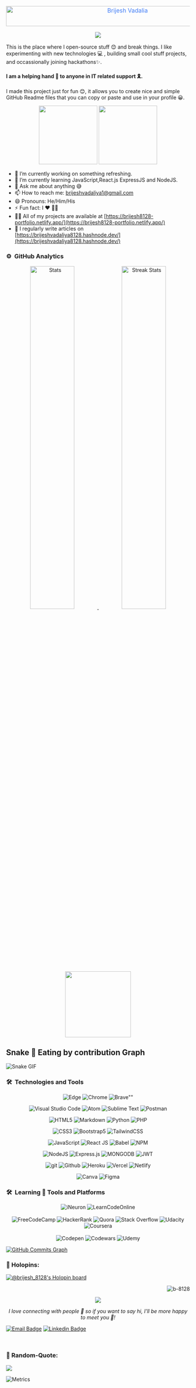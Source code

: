 <div style=" font-size: medium; color: #447ff7" align=center>

<img src="https://readme-typing-svg.herokuapp.com?font=Kaushan+Script&size=40&duration=3500&color=447FF7&background=FFFFFF00&center=true&vCenter=true&width=650&height=55&lines=Hello!+It's+Brijesh+Vadalia+%F0%9F%91%8B%F0%9F%8F%BB;I+am+a+Web+Developer+%F0%9F%A7%91%F0%9F%8F%BB%E2%80%8D%F0%9F%92%BB;I+am+from+India+%F0%9F%87%AE%F0%9F%87%B3;I+have+expertise+%F0%9F%93%88;In+building+frontend+infrastructures+%E2%9A%99%EF%B8%8F" alt="Brijesh Vadalia" width="650" height="55">

<p  align="center">
<img src="https://user-images.githubusercontent.com/73097560/115834477-dbab4500-a447-11eb-908a-139a6edaec5c.gif">             
<br>
</div>
This is the place where I open-source stuff 😊 and break things. I like experimenting with new technologies 💻 , building small cool stuff projects, and occassionally joining hackathons✨.

#### I am a helping hand 🤝 to anyone in IT related support 🎗️.
I made this project just for fun 😊, it allows you to create nice and simple GitHub Readme files that you can copy or paste and use in your profile 😀.
<p align="center"> <img src="https://octodex.github.com/images/daftpunktocat-thomas.gif" height="160px" width="160px"> <img src="https://octodex.github.com/images/daftpunktocat-guy.gif" height="160px" width="160px"> </p>

- 🔭 I’m currently working on something refreshing.
- 🌱 I’m currently learning JavaScript,React.js ExpressJS and NodeJS.
- 💬 Ask me about anything 😅
- 📫 How to reach me: brijeshvadaliya1@gmail.com 
- 😄 Pronouns: He/Him/His 
- ⚡ Fun fact: I ❤️ 👨‍💻 
- 👨‍💻 All of my projects are available at [https://brijesh8128-portfolio.netlify.app/](https://brijesh8128-portfolio.netlify.app/)
- 📝 I regularly write articles on [https://brijeshvadaliya8128.hashnode.dev/](https://brijeshvadaliya8128.hashnode.dev/)

### ⚙️ &nbsp;GitHub Analytics

<p align="center">
  <a href="https://github-readme-stats.vercel.app">
        <img width="49%" alt="Stats" src="https://github-readme-stats.vercel.app/api?&count_private=true&include_all_commits=true&username=brijeshvadalia&theme=onedark&custom_title=GitHub+Stats&hide_border=true"/>
    </a>
    <a href="https://github-readme-streak-stats.herokuapp.com">
        <img width="49%" alt="Streak Stats" src="https://github-readme-streak-stats.herokuapp.com/?user=brijeshvadalia&theme=onedark&hide_border=true"/>
    </a>
  <p align="center" >  <img height="180em" src="https://github-readme-stats-eight-theta.vercel.app/api/top-langs/?username=brijeshvadalia&layout=compact&langs_count=8&theme=algolia"/>
</p>
</p>




## Snake 🐍 Eating by contribution Graph 
![Snake GIF](https://github.com/brijeshvadalia/brijeshvadalia/blob/output/github-contribution-grid-snake.svg)


### 🛠 &nbsp;Technologies and Tools

<p  align="center">
<img  alt="Edge"  src="https://img.shields.io/badge/Edge-0078D7?style=for-the-badge&logo=Microsoft-edge&logoColor=white"/>
<img  alt="Chrome"  src="https://img.shields.io/badge/Google%20Chrome-4285F4?style=for-the-badge&logo=GoogleChrome&logoColor=white"/>
<img  alt=Brave""  src="https://img.shields.io/badge/Brave-FB542B?style=for-the-badge&logo=Brave&logoColor=white"/>

</p>

<p  align="center">
<img  alt="Visual Studio Code"  src="https://img.shields.io/badge/Visual Studio Code-0078d7.svg?style=for-the-badge&logo=visual-studio-code&logoColor=white"/>
<img  alt="Atom"  src="https://img.shields.io/badge/Atom-%2366595C.svg?style=for-the-badge&logo=atom&logoColor=white"/>
<img  alt="Sublime Text"  src="https://img.shields.io/badge/sublime_text-%23575757.svg?style=for-the-badge&logo=sublime-text&logoColor=important"/>
<img  alt="Postman"  src="https://img.shields.io/badge/Postman-FF6C37?style=for-the-badge&logo=postman&logoColor=white"/>
</p>

<p  align="center">
<img  alt="HTML5"  src="https://img.shields.io/badge/html5-%23E34F26.svg?style=for-the-badge&logo=html5&logoColor=white"/>
<img  alt="Markdown"  src="https://img.shields.io/badge/markdown-%23000000.svg?style=for-the-badge&logo=markdown&logoColor=white"/>
<img  alt="Python"  src="https://img.shields.io/badge/python-%2314354C.svg?style=for-the-badge&logo=python&logoColor=white"/>
<img  alt="PHP"  src="https://img.shields.io/badge/php-%23777BB4.svg?style=for-the-badge&logo=php&logoColor=white"/>
</p>

<p  align="center">
<img  alt="CSS3"  src="https://img.shields.io/badge/css3-%231572B6.svg?style=for-the-badge&logo=css3&logoColor=white"/>
<img  alt="Bootstrap5"  src="https://img.shields.io/badge/bootstrap-%23563D7C.svg?style=for-the-badge&logo=bootstrap&logoColor=white"/>
<img  alt="TailwindCSS"  src="https://img.shields.io/badge/tailwind css-%2338B2AC.svg?style=for-the-badge&logo=tailwind-css&logoColor=white"/>
</p>

<p  align="center">
<img  alt="JavaScript"  src="https://img.shields.io/badge/javascript-%23323330.svg?style=for-the-badge&logo=javascript&logoColor=%23F7DF1E"/>
<img  alt="React JS"  src="https://img.shields.io/badge/react-%2320232a.svg?style=for-the-badge&logo=react&logoColor=%2361DAFB"/>
<img  alt="Babel"  src="https://img.shields.io/badge/Babel-F9DC3e?style=for-the-badge&logo=babel&logoColor=black" />
<img  alt="NPM"  src="https://img.shields.io/badge/NPM-%23000000.svg?style=for-the-badge&logo=npm&logoColor=white"/>
</p>

<p  align="center">
  <img  alt="NodeJS"  src="https://img.shields.io/badge/node.js-6DA55F?style=for-the-badge&logo=node.js&logoColor=white"/>
  <img  alt="Express.js"  src="https://img.shields.io/badge/express.js-%23404d59.svg?style=for-the-badge&logo=express&logoColor=%2361DAFB"/>
  <img  alt="MONGODB"  src="https://img.shields.io/badge/MongoDB-%234ea94b.svg?style=for-the-badge&logo=mongodb&logoColor=white"/>
    <img  alt="JWT"  src="https://img.shields.io/badge/JWT-black?style=for-the-badge&logo=JSON%20web%20tokens"/>
</p>

<p  align="center">
<img  alt="git"  src="https://img.shields.io/badge/GIT-%23E34F26.svg?style=for-the-badge&logo=git&logoColor=white"/>
<img  alt="Github"  src="https://img.shields.io/badge/github-%23000000.svg?style=for-the-badge&logo=github&logoColor=white"/>
<img  alt="Heroku"  src="https://img.shields.io/badge/heroku-%23430098.svg?style=for-the-badge&logo=heroku&logoColor=white"/>
<img  alt="Vercel"  src="https://img.shields.io/badge/vercel-%23000000.svg?style=for-the-badge&logo=vercel&logoColor=white"/>
<img  alt="Netlify"  src="https://img.shields.io/badge/netlify-%23000000.svg?style=for-the-badge&logo=netlify&logoColor=#00C7B7"/>
</p>

<p  align="center">
<img  alt="Canva"  src="https://img.shields.io/badge/Canva-%2300C4CC.svg?style=for-the-badge&logo=Canva&logoColor=white"/>
<img  alt="Figma"  src="https://img.shields.io/badge/figma-%23F24E1E.svg?style=for-the-badge&logo=figma&logoColor=white"/>
</p>

### 🛠 &nbsp;Learning 📝 Tools and Platforms

<p  align="center">
<img  alt="iNeuron"  src="https://img.shields.io/badge/-iNeuron-FE7A16?style=for-the-badge&logo=iNeuron&logoColor=white"/>
<img  alt="LearnCodeOnline"  src="https://img.shields.io/badge/LearnCodeOnline-A435F0?style=for-the-badge&logo=LearnCodeOnline&logoColor=white"/>
<br/>
  <br/>

<img  alt="FreeCodeCamp"  src="https://img.shields.io/badge/Freecodecamp-%23123.svg?&style=for-the-badge&logo=freecodecamp&logoColor=green"/>
<img  alt="HackerRank"  src="https://img.shields.io/badge/-Hacker rank-2EC866?style=for-the-badge&logo=HackerRank&logoColor=white"/>
<img  alt="Quora"  src="https://img.shields.io/badge/Quora-%23B92B27.svg?style=for-the-badge&logo=Quora&logoColor=white"/>
<img  alt="Stack Overflow"  src="https://img.shields.io/badge/-Stack overflow-FE7A16?style=for-the-badge&logo=stack-overflow&logoColor=white"/>
<img  alt="Udacity"  src="https://img.shields.io/badge/Udacity-grey?style=for-the-badge&logo=udacity&logoColor=15B8E6"/>
<img  alt="Coursera"  src="https://img.shields.io/badge/Coursera-%230056D2.svg?style=for-the-badge&logo=Coursera&logoColor=white"/>
  <br>
  <br>
<img  alt="Codepen"  src="https://img.shields.io/badge/Codepen-000000?style=for-the-badge&logo=codepen&logoColor=white"/>
<img  alt="Codewars"  src="https://img.shields.io/badge/Codewars-B1361E?style=for-the-badge&logo=codewars&logoColor=grey"/>
<img  alt="Udemy"  src="https://img.shields.io/badge/Udemy-A435F0?style=for-the-badge&logo=Udemy&logoColor=white"/>
</p>

<a href="http://www.github.com/brijeshvadalia"><img src="https://activity-graph.herokuapp.com/graph?username=brijeshvadalia&bg_color=1c1917&color=10b981&line=a855f7&point=10b981&area_color=1c1917&area=true&hide_border=true&custom_title=Brijesh%20Vadalia%20Contribution%20Graph" alt="GitHub Commits Graph" /></a>

### 🔖 Holopins:
  
[![@brijesh_8128's Holopin board](https://holopin.io/api/user/board?user=brijesh_8128)](https://holopin.io/@brijesh_8128)
<br>  

 
 <p align="right"> <img src="https://komarev.com/ghpvc/?username=b-8128&label=Profile%20views&color=0e75b6&style=flat" alt="b-8128" /> </p>
 
 
 
 <p  align="center">
<img src="https://user-images.githubusercontent.com/73097560/115834477-dbab4500-a447-11eb-908a-139a6edaec5c.gif">             
<br>
</p>


<p  align="center"><em>I love connecting with people 📶 so if you want to say hi, I'll be more happy to meet you 🤝!</em></p>

[![Email Badge](https://img.shields.io/badge/-Email-c14438?style=flat-square&logo=Gmail&logoColor=white&link=mailto:brijeshvadaliya1@gmail.com)](mailto:brijeshvadaliya1@gmail.com)
[![Linkedin Badge](https://img.shields.io/badge/-LinkedIn-blue?style=flat-square&logo=Linkedin&logoColor=white&link=https://www.linkedin.com/in/brijesh-vadaliya-16b3a2202/)](https://www.linkedin.com/in/brijesh8128)



<br />


### 🔆 Random-Quote:


![](https://quotes-github-readme.vercel.app/api?type=horizontal&theme=radical)



![Metrics](https://metrics.lecoq.io/brijeshvadalia?template=classic&base.metadata=0&isocalendar=1&lines=1&habits=1&followup=1&achievements=1&posts=1&introduction=1&languages=1&activity=1&base=header%2C%20activity%2C%20community%2C%20repositories%2C%20metadata&base.indepth=false&base.hireable=false&base.skip=false&isocalendar=false&isocalendar.duration=full-year&languages=false&languages.limit=8&languages.threshold=0%25&languages.other=false&languages.colors=github&languages.sections=most-used&languages.indepth=false&languages.analysis.timeout=15&languages.categories=markup%2C%20programming&languages.recent.categories=markup%2C%20programming&languages.recent.load=300&languages.recent.days=14&lines=false&lines.sections=base&lines.repositories.limit=4&lines.history.limit=1&habits=false&habits.from=200&habits.days=14&habits.facts=true&habits.charts=false&habits.charts.type=classic&habits.trim=false&habits.languages.limit=8&habits.languages.threshold=0%25&followup=false&followup.sections=repositories&followup.indepth=false&followup.archived=true&introduction=false&introduction.title=true&achievements=false&achievements.threshold=C&achievements.secrets=true&achievements.display=detailed&achievements.limit=0&activity=false&activity.limit=5&activity.load=300&activity.days=14&activity.visibility=all&activity.timestamps=false&activity.filter=all&posts=false&posts.source=hashnode&posts.user=brijesh8128&posts.descriptions=true&posts.covers=true&posts.limit=8&config.timezone=Asia%2FCalcutta)


